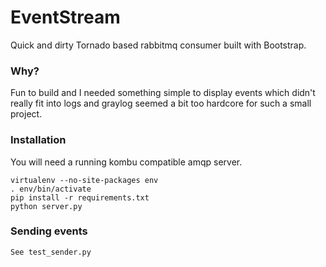 # EventStream

Quick and dirty Tornado based rabbitmq consumer built with Bootstrap. 

### Why?

Fun to build and I needed something simple to display events which didn't really
fit into logs and graylog seemed a bit too hardcore for such a small project. 

### Installation

You will need a running kombu compatible amqp server. 

	virtualenv --no-site-packages env
	. env/bin/activate
	pip install -r requirements.txt
	python server.py


### Sending events

	See test_sender.py